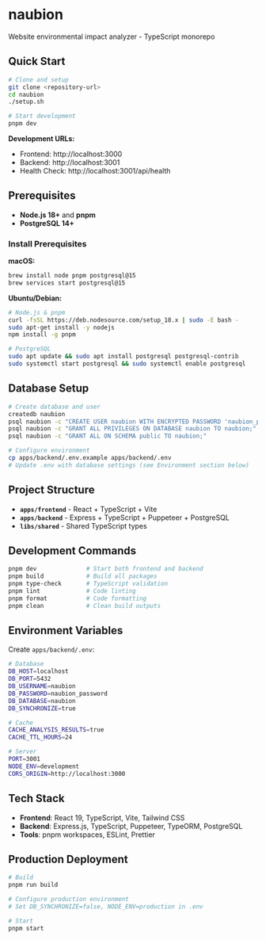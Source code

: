 # naubion

Website environmental impact analyzer - TypeScript monorepo

## Quick Start

```bash
# Clone and setup
git clone <repository-url>
cd naubion
./setup.sh

# Start development
pnpm dev
```

**Development URLs:**

- Frontend: http://localhost:3000
- Backend: http://localhost:3001
- Health Check: http://localhost:3001/api/health

## Prerequisites

- **Node.js 18+** and **pnpm**
- **PostgreSQL 14+**

### Install Prerequisites

**macOS:**

```bash
brew install node pnpm postgresql@15
brew services start postgresql@15
```

**Ubuntu/Debian:**

```bash
# Node.js & pnpm
curl -fsSL https://deb.nodesource.com/setup_18.x | sudo -E bash -
sudo apt-get install -y nodejs
npm install -g pnpm

# PostgreSQL
sudo apt update && sudo apt install postgresql postgresql-contrib
sudo systemctl start postgresql && sudo systemctl enable postgresql
```

## Database Setup

```bash
# Create database and user
createdb naubion
psql naubion -c "CREATE USER naubion WITH ENCRYPTED PASSWORD 'naubion_password';"
psql naubion -c "GRANT ALL PRIVILEGES ON DATABASE naubion TO naubion;"
psql naubion -c "GRANT ALL ON SCHEMA public TO naubion;"

# Configure environment
cp apps/backend/.env.example apps/backend/.env
# Update .env with database settings (see Environment section below)
```

## Project Structure

- **`apps/frontend`** - React + TypeScript + Vite
- **`apps/backend`** - Express + TypeScript + Puppeteer + PostgreSQL
- **`libs/shared`** - Shared TypeScript types

## Development Commands

```bash
pnpm dev              # Start both frontend and backend
pnpm build            # Build all packages
pnpm type-check       # TypeScript validation
pnpm lint             # Code linting
pnpm format           # Code formatting
pnpm clean            # Clean build outputs
```

## Environment Variables

Create `apps/backend/.env`:

```bash
# Database
DB_HOST=localhost
DB_PORT=5432
DB_USERNAME=naubion
DB_PASSWORD=naubion_password
DB_DATABASE=naubion
DB_SYNCHRONIZE=true

# Cache
CACHE_ANALYSIS_RESULTS=true
CACHE_TTL_HOURS=24

# Server
PORT=3001
NODE_ENV=development
CORS_ORIGIN=http://localhost:3000
```

## Tech Stack

- **Frontend**: React 19, TypeScript, Vite, Tailwind CSS
- **Backend**: Express.js, TypeScript, Puppeteer, TypeORM, PostgreSQL
- **Tools**: pnpm workspaces, ESLint, Prettier

## Production Deployment

```bash
# Build
pnpm run build

# Configure production environment
# Set DB_SYNCHRONIZE=false, NODE_ENV=production in .env

# Start
pnpm start
```
